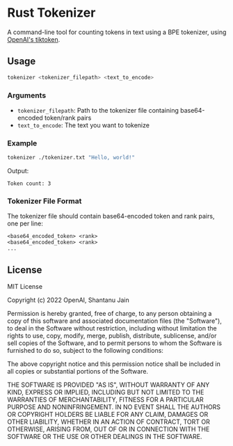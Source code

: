 # Rust Tokenizer

A command-line tool for counting tokens in text using a BPE tokenizer, using [OpenAI's tiktoken](https://github.com/openai/tiktoken).

## Usage

```bash
tokenizer <tokenizer_filepath> <text_to_encode>
```

### Arguments
- `tokenizer_filepath`: Path to the tokenizer file containing base64-encoded token/rank pairs
- `text_to_encode`: The text you want to tokenize

### Example

```bash
tokenizer ./tokenizer.txt "Hello, world!"
```

Output:
```
Token count: 3
```


### Tokenizer File Format

The tokenizer file should contain base64-encoded token and rank pairs, one per line:
```
<base64_encoded_token> <rank>
<base64_encoded_token> <rank>
...
```

## License

MIT License

Copyright (c) 2022 OpenAI, Shantanu Jain

Permission is hereby granted, free of charge, to any person obtaining a copy
of this software and associated documentation files (the "Software"), to deal
in the Software without restriction, including without limitation the rights
to use, copy, modify, merge, publish, distribute, sublicense, and/or sell
copies of the Software, and to permit persons to whom the Software is
furnished to do so, subject to the following conditions:

The above copyright notice and this permission notice shall be included in all
copies or substantial portions of the Software.

THE SOFTWARE IS PROVIDED "AS IS", WITHOUT WARRANTY OF ANY KIND, EXPRESS OR
IMPLIED, INCLUDING BUT NOT LIMITED TO THE WARRANTIES OF MERCHANTABILITY,
FITNESS FOR A PARTICULAR PURPOSE AND NONINFRINGEMENT. IN NO EVENT SHALL THE
AUTHORS OR COPYRIGHT HOLDERS BE LIABLE FOR ANY CLAIM, DAMAGES OR OTHER
LIABILITY, WHETHER IN AN ACTION OF CONTRACT, TORT OR OTHERWISE, ARISING FROM,
OUT OF OR IN CONNECTION WITH THE SOFTWARE OR THE USE OR OTHER DEALINGS IN THE
SOFTWARE.
